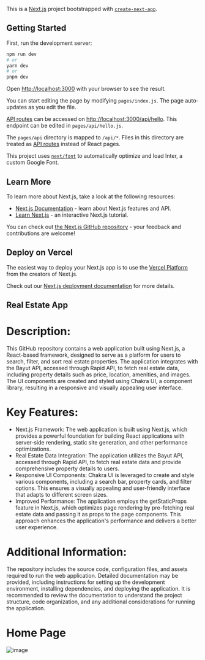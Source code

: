 This is a [Next.js](https://nextjs.org/) project bootstrapped with [`create-next-app`](https://github.com/vercel/next.js/tree/canary/packages/create-next-app).

## Getting Started

First, run the development server:

```bash
npm run dev
# or
yarn dev
# or
pnpm dev
```

Open [http://localhost:3000](http://localhost:3000) with your browser to see the result.

You can start editing the page by modifying `pages/index.js`. The page auto-updates as you edit the file.

[API routes](https://nextjs.org/docs/api-routes/introduction) can be accessed on [http://localhost:3000/api/hello](http://localhost:3000/api/hello). This endpoint can be edited in `pages/api/hello.js`.

The `pages/api` directory is mapped to `/api/*`. Files in this directory are treated as [API routes](https://nextjs.org/docs/api-routes/introduction) instead of React pages.

This project uses [`next/font`](https://nextjs.org/docs/basic-features/font-optimization) to automatically optimize and load Inter, a custom Google Font.

## Learn More

To learn more about Next.js, take a look at the following resources:

- [Next.js Documentation](https://nextjs.org/docs) - learn about Next.js features and API.
- [Learn Next.js](https://nextjs.org/learn) - an interactive Next.js tutorial.

You can check out [the Next.js GitHub repository](https://github.com/vercel/next.js/) - your feedback and contributions are welcome!

## Deploy on Vercel

The easiest way to deploy your Next.js app is to use the [Vercel Platform](https://vercel.com/new?utm_medium=default-template&filter=next.js&utm_source=create-next-app&utm_campaign=create-next-app-readme) from the creators of Next.js.

Check out our [Next.js deployment documentation](https://nextjs.org/docs/deployment) for more details.

## Real Estate App
# Description:
This GitHub repository contains a web application built using Next.js, a React-based framework, designed to serve as a platform for users to search, filter, and sort real estate properties. The application integrates with the Bayut API, accessed through Rapid API, to fetch real estate data, including property details such as price, location, amenities, and images. The UI components are created and styled using Chakra UI, a component library, resulting in a responsive and visually appealing user interface.

# Key Features:
* Next.js Framework: The web application is built using Next.js, which provides a powerful foundation for building React applications with server-side rendering, static site generation, and other performance optimizations.
* Real Estate Data Integration: The application utilizes the Bayut API, accessed through Rapid API, to fetch real estate data and provide comprehensive property details to users.
* Responsive UI Components: Chakra UI is leveraged to create and style various components, including a search bar, property cards, and filter options. This ensures a visually appealing and user-friendly interface that adapts to different screen sizes.
* Improved Performance: The application employs the getStaticProps feature in Next.js, which optimizes page rendering by pre-fetching real estate data and passing it as props to the page components. This approach enhances the application's performance and delivers a better user experience.

# Additional Information:
The repository includes the source code, configuration files, and assets required to run the web application. Detailed documentation may be provided, including instructions for setting up the development environment, installing dependencies, and deploying the application. It is recommended to review the documentation to understand the project structure, code organization, and any additional considerations for running the application.

# Home Page
![image](https://user-images.githubusercontent.com/92843098/233233130-c6a3cc54-9831-4d30-bd35-7a42cd911cd7.png)
